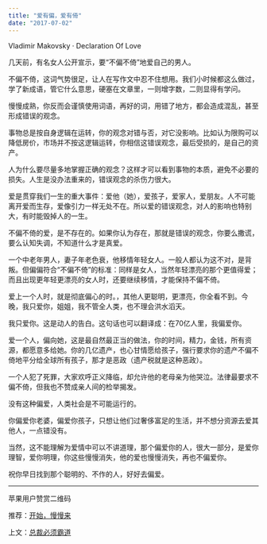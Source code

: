 ```yaml
---
title: "爱有偏，爱有倚"
date: "2017-07-02"
---
```


Vladimir Makovsky · Declaration Of Love

几天前，有名女人公开宣示，要“不偏不倚”地爱自己的男人。

不偏不倚，这词气势很足，让人在写作文中忍不住想用。我们小时候都这么做过，学了新成语，管它什么意思，硬塞在文章里，一则增字数，二则显得有学问。

慢慢成熟，你反而会谨慎使用词语，再好的词，用错了地方，都会造成混乱，甚至形成错误的观念。

事物总是按自身逻辑在运转，你的观念对错与否，对它没影响。比如认为限购可以降低房价，市场并不按这逻辑运转，你相信这错误观念，最后受损的，是自己的资产。

人为什么要尽量多地掌握正确的观念？这样才可以看到事物的本质，避免不必要的损失。人生是没办法重来的，错误观念的杀伤力很大。

爱是贯穿我们一生的重大事件：爱他（她），爱孩子，爱家人，爱朋友。人不可能离开爱而生存，爱像引力一样无处不在。所以爱的错误观念，对人的影响也特别大，有时能毁掉人的一生。

不偏不倚的爱，是不存在的。如果你认为存在，那就是错误的观念，你要么撒谎，要么认知失调，不知道什么才是真爱。

一个中老年男人，妻子年老色衰，他移情年轻女人。一般人都认为这不对，是背叛。但偏偏符合“不偏不倚”的标准：同样是女人，当然年轻漂亮的那个更值得爱；而且出现更年轻更漂亮的女人时，还要继续移情，才能保持不偏不倚。

爱上一个人时，就是彻底偏心的时。，其他人更聪明，更漂亮，你全看不到。今晚，我只爱你，姐姐，我不管全人类，也不理会洪水滔天。

我只爱你。这是动人的告白。这句话也可以翻译成：在70亿人里，我偏爱你。

爱一个人，偏向她，这是最自然最正当的做法，你的时间，精力，金钱，所有资源，都愿意多给她。你的几亿遗产，也心甘情愿给孩子，强行要求你的遗产不偏不倚地平分给全球所有孩子，那才是恶政（遗产税就是这种恶政）。

一个人犯了死罪，大家欢呼正义降临，却允许他的老母亲为他哭泣。法律最要求不偏不倚，但我也不赞成亲人间的检举揭发。

没有这种偏爱，人类社会是不可能运行的。

你偏爱你老婆，偏爱你孩子，只想让他们过奢侈富足的生活，并不想分资源去爱其他人，一点错没有。

当然，这不能理解为爱情中可以不讲道理，那个偏爱你的人，很大一部分，是爱你理智，爱你明理，你这些慢慢消失，他的爱也慢慢消失，再也不偏爱你。

祝你早日找到那个聪明的、不作的人，好好去偏爱。

* * *

苹果用户赞赏二维码

推荐：[开始，慢慢来](http://mp.weixin.qq.com/s?__biz=MjM5NDU0Mjk2MQ==&mid=2651623047&idx=1&sn=39916a6348a4efc1bd7ccaa08e62070f&chksm=bd7e0a998a09838fe159f66705003da7a608a8cad2935a757c5b38649c6add9d09a50f10184c&scene=21#wechat_redirect)

上文：[总裁必须霸道](http://mp.weixin.qq.com/s?__biz=MjM5NDU0Mjk2MQ==&mid=2651623211&idx=1&sn=a5742c922b9276fee249902e15c8d63a&chksm=bd7e0b358a098223b829b1944e92fcc101d5f87ce86374a902339bf12268aa2c659026b6abae&scene=21#wechat_redirect)
